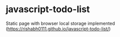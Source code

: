 # javascript-todo-list
Static page with browser local storage implemented
(https://rishabh0111.github.io/javascript-todo-list/)
